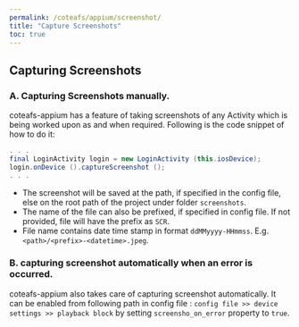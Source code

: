 ```yaml
---
permalink: /coteafs/appium/screenshot/
title: "Capture Screenshots"
toc: true
---
```


## Capturing Screenshots

### A. Capturing Screenshots manually.

coteafs-appium has a feature of taking screenshots of any Activity which is being worked upon as and when required. Following is the code snippet of how to do it:

```java
. . .
final LoginActivity login = new LoginActivity (this.iosDevice);
login.onDevice ().captureScreenshot ();
. . .
```

* The screenshot will be saved at the path, if specified in the config file, else on the root path of the project under folder `screenshots`.
* The name of the file can also be prefixed, if specified in config file. If not provided, file will have the prefix as `SCR`.
* File name contains date time stamp in format `ddMMyyyy-HHmmss`. E.g. `<path>/<prefix>-<datetime>.jpeg`.

### B. capturing screenshot automatically when an error is occurred.

coteafs-appium also takes care of capturing screenshot automatically. It can be enabled from following
path in config file : 
`config file >> device settings >> playback block` by setting `screensho_on_error` property to `true`.